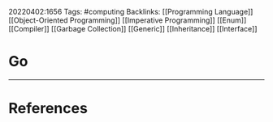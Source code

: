 20220402:1656
Tags: #computing 
Backlinks: [[Programming Language]] [[Object-Oriented Programming]] [[Imperative Programming]] [[Enum]] [[Compiler]] [[Garbage Collection]] [[Generic]] [[Inheritance]] [[Interface]]
# Go




---
# References